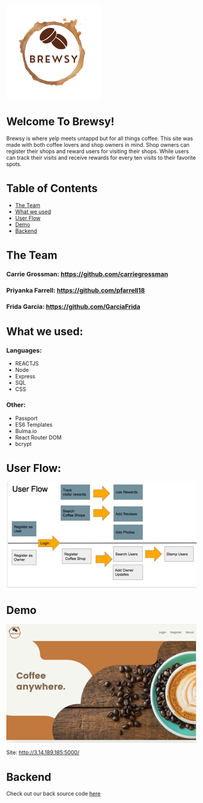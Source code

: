 ![alt text](https://github.com/carriegrossman/capstone-frontend/blob/master/src/images/brewsy1.png?raw=true "Brewsy")
# Welcome To Brewsy!


Brewsy is where yelp meets untappd but for all things coffee. This site was made with both coffee lovers and shop owners in mind. Shop owners can register their shops and reward users for visiting their shops. While users can track their visits and receive rewards for every ten visits to their favorite spots.

# Table of Contents
* [The Team](#the-team)
* [What we used](#what-we-used)
* [User Flow ](#user-flow)
* [Demo](#demo)
* [Backend](#backend)


# <a name="the-team"></a>The Team
### Carrie Grossman: https://github.com/carriegrossman
### Priyanka Farrell: https://github.com/pfarrell18
### Frida Garcia: https://github.com/GarciaFrida

# <a name="what-we-used"></a>What we used:
### Languages:
* REACTJS
* Node
* Express
* SQL
* CSS

### Other:
* Passport
* ES6 Templates
* Bulma.io
* React Router DOM
* bcrypt

# <a name="user-flow"></a>User Flow:
![alt text](https://github.com/carriegrossman/capstone-frontend/blob/master/src/images/userflow.png?raw=true "HomePage")

# <a name="demo"></a>Demo
![alt text](https://github.com/carriegrossman/capstone-frontend/blob/master/src/images/Screen%20Shot%202020-09-19%20at%204.28.51%20PM.png?raw=true "HomePage")

Site: http://3.14.189.185:5000/

# <a name="backend"></a>Backend
Check out our back source code [here](https://github.com/carriegrossman/capstone-backend)

